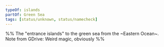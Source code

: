 ```yaml
---
typeOf: islands
partOf: Green Sea
tags: [status/unknown, status/namecheck]
---
```



%%
The "entrance islands" to the green sea from the ~Eastern Ocean~. Note from GDrive:  Weird magic, obviously
%%